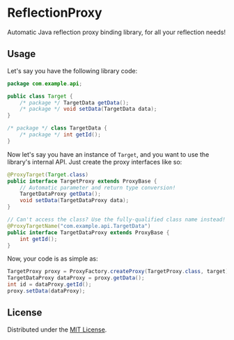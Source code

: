 # ReflectionProxy

Automatic Java reflection proxy binding library, for all your 
reflection needs!

## Usage

Let's say you have the following library code:
```Java
package com.example.api;

public class Target {
    /* package */ TargetData getData();
    /* package */ void setData(TargetData data);
}

/* package */ class TargetData {
    /* package */ int getId();
}
```

Now let's say you have an instance of `Target`, and you want to use the 
library's internal API. Just create the proxy interfaces like so:
```Java
@ProxyTarget(Target.class)
public interface TargetProxy extends ProxyBase {
    // Automatic parameter and return type conversion!
    TargetDataProxy getData();
    void setData(TargetDataProxy data);
}

// Can't access the class? Use the fully-qualified class name instead!
@ProxyTargetName("com.example.api.TargetData")
public interface TargetDataProxy extends ProxyBase {
    int getId();
}
```

Now, your code is as simple as:
```Java
TargetProxy proxy = ProxyFactory.createProxy(TargetProxy.class, target);
TargetDataProxy dataProxy = proxy.getData();
int id = dataProxy.getId();
proxy.setData(dataProxy);
```

## License

Distributed under the [MIT License](http://opensource.org/licenses/MIT).
